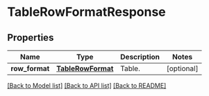 # TableRowFormatResponse

## Properties
Name | Type | Description | Notes
------------ | ------------- | ------------- | -------------
**row_format** | [**TableRowFormat**](TableRowFormat.md) | Table. | [optional] 

[[Back to Model list]](../README.md#documentation-for-models) [[Back to API list]](../README.md#documentation-for-api-endpoints) [[Back to README]](../README.md)


